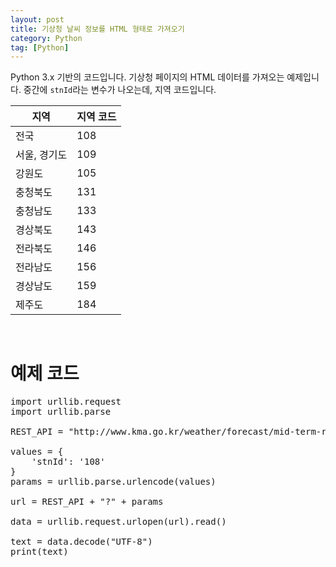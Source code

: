 ```yaml
---
layout: post
title: 기상청 날씨 정보를 HTML 형태로 가져오기
category: Python
tag: [Python]
---
```


Python 3.x 기반의 코드입니다. 기상청 페이지의 HTML 데이터를 가져오는 예제입니다.
중간에 `stnId`라는 변수가 나오는데, 지역 코드입니다.

지역 | 지역 코드
--- | ---
전국 | 108
서울, 경기도 | 109
강원도 | 105
충청북도 | 131
충청남도 | 133
경상북도 | 143
전라북도 | 146
전라남도 | 156
경상남도 | 159
제주도 | 184

<br>

# 예제 코드

<pre class="prettyprint">
import urllib.request
import urllib.parse

REST_API = "http://www.kma.go.kr/weather/forecast/mid-term-rss3.jsp"

values = {
    'stnId': '108'
}
params = urllib.parse.urlencode(values)

url = REST_API + "?" + params

data = urllib.request.urlopen(url).read()

text = data.decode("UTF-8")
print(text)
</pre>